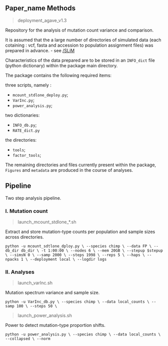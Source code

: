 
## Paper_name Methods

> deployment_agave_v1.3

Repository for the analysis of mutation count variance and comparison. 

It is assumed that the a large number of directories of simulated data (each cotaining : vcf, fasta and accession to population assignment files) was prepared in advance. 
	- see [/SLiM](https://github.com/SantosJGND/SLiM)


Characteristics of the data prepared are to be stored in an `INFO_dict` file (python dictionary) within the package main directory. 

The package contains the following required items:

three scripts, namely :
- `mcount_stdlone_deploy.py`; 
- `VarInc.py`;
- `power_analysis.py`;

two dictionaries:
- `INFO_db.py`;
- `RATE_dict.py`

the directories:
- `tools`;
- `factor_tools`;


The remaining directories and files currently present within the package, `Figures` and `metadata` are produced in the course of analyses. 

## Pipeline

Two step analysis pipeline.

### I. Mutation count

> launch_mcount_stdlone_*.sh

Extract and store mutation-type counts per population and sample sizes across directories. 


`
		python -u mcount_sdtlone_dploy.py \
		--species chimp \
		--data FP \
		--db_dir db_dir \
		-t 1:00:00 \
		--nodes 6 \
		--mem 20GB \
		--stepup $stepup \
		--simsN 0 \
		--samp 2000 \
		--steps 1998 \
		--reps 5 \
		--haps \
		--npacks 1 \
		--deployment local \
		--logdir logs
`

### II. Analyses

> launch_varInc.sh

Mutation spectrum variance and sample size.

`
		python -u VarInc_db.py \
		--species chimp \
		--data local_counts \
		--samp 100 \
		--steps 50 \
`

> launch_power_analysis.sh

Power to detect mutation-type proportion shifts.

`
		python -u power_analysis.py \
		--species chimp \
		--data local_counts \
		--collapsed \
		--norm
`


